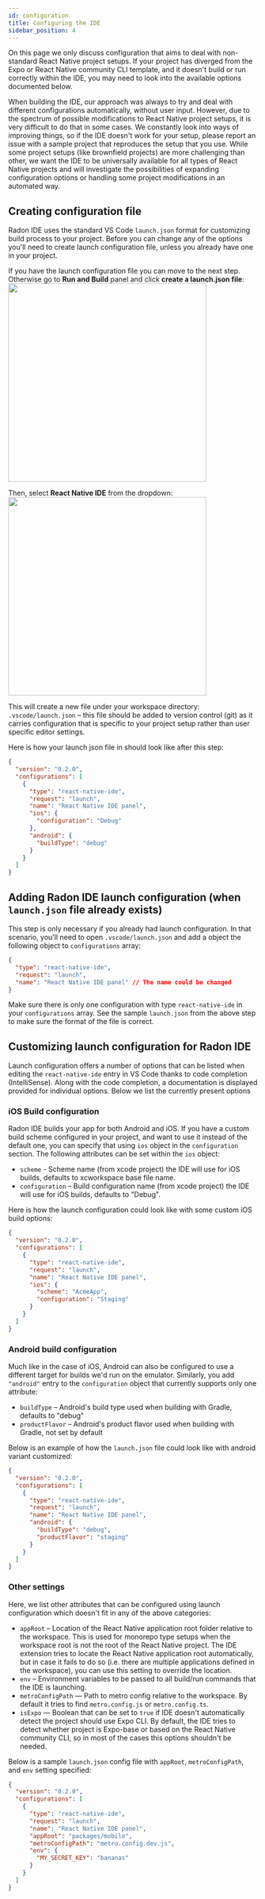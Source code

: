 ```yaml
---
id: configuration
title: Configuring the IDE
sidebar_position: 4
---
```


On this page we only discuss configuration that aims to deal with non-standard React Native project setups.
If your project has diverged from the Expo or React Native community CLI template, and it doesn't build or run correctly within the IDE, you may need to look into the available options documented below.

When building the IDE, our approach was always to try and deal with different configurations automatically, without user input.
However, due to the spectrum of possible modifications to React Native project setups, it is very difficult to do that in some cases.
We constantly look into ways of improving things, so if the IDE doesn't work for your setup, please report an issue with a sample project that reproduces the setup that you use.
While some project setups (like brownfield projects) are more challenging than other, we want the IDE to be universally available for all types of React Native projects and will investigate the possibilities of expanding configuration options or handling some project modifications in an automated way.

## Creating configuration file

Radon IDE uses the standard VS Code `launch.json` format for customizing build process to your project.
Before you can change any of the options you'll need to create launch configuration file, unless you already have one in your project.

If you have the launch configuration file you can move to the next step.
Otherwise go to **Run and Build** panel and click **create a launch.json file**:
<img width="400" src="/img/docs/ide_create_launch_config.png"/>

Then, select **React Native IDE** from the dropdown:
<img width="400" src="/img/docs/ide_launch_config_ide.png"/>

This will create a new file under your workspace directory: `.vscode/launch.json` – this file should be added to version control (git) as it carries configuration that is specific to your project setup rather than user specific editor settings.

Here is how your launch json file in should look like after this step:

```json
{
  "version": "0.2.0",
  "configurations": [
    {
      "type": "react-native-ide",
      "request": "launch",
      "name": "React Native IDE panel",
      "ios": {
        "configuration": "Debug"
      },
      "android": {
        "buildType": "debug"
      }
    }
  ]
}
```

## Adding Radon IDE launch configuration (when `launch.json` file already exists)

This step is only necessary if you already had launch configuration.
In that scenario, you'll need to open `.vscode/launch.json` and add a object the following object to `configurations` array:

```json
{
  "type": "react-native-ide",
  "request": "launch",
  "name": "React Native IDE panel" // The name could be changed
}
```

Make sure there is only one configuration with type `react-native-ide` in your `configurations` array.
See the sample `launch.json` from the above step to make sure the format of the file is correct.

## Customizing launch configuration for Radon IDE

Launch configuration offers a number of options that can be listed when editing the `react-native-ide` entry in VS Code thanks to code completion (IntelliSense).
Along with the code completion, a documentation is displayed provided for individual options.
Below we list the currently present options

### iOS Build configuration

Radon IDE builds your app for both Android and iOS.
If you have a custom build scheme configured in your project, and want to use it instead of the default one, you can specify that using `ios` object in the `configuration` section.
The following attributes can be set within the `ios` object:

- `scheme` - Scheme name (from xcode project) the IDE will use for iOS builds, defaults to xcworkspace base file name.
- `configuration` – Build configuration name (from xcode project) the IDE will use for iOS builds, defaults to "Debug".

Here is how the launch configuration could look like with some custom iOS build options:

```json
{
  "version": "0.2.0",
  "configurations": [
    {
      "type": "react-native-ide",
      "request": "launch",
      "name": "React Native IDE panel",
      "ios": {
        "scheme": "AcmeApp",
        "configuration": "Staging"
      }
    }
  ]
}
```

### Android build configuration

Much like in the case of iOS, Android can also be configured to use a different target for builds we'd run on the emulator.
Similarly, you add `"android"` entry to the `configuration` object that currently supports only one attribute:

- `buildType` – Android's build type used when building with Gradle, defaults to "debug"
- `productFlavor` – Android's product flavor used when building with Gradle, not set by default

Below is an example of how the `launch.json` file could look like with android variant customized:

```json
{
  "version": "0.2.0",
  "configurations": [
    {
      "type": "react-native-ide",
      "request": "launch",
      "name": "React Native IDE panel",
      "android": {
        "buildType": "debug",
        "productFlavor": "staging"
      }
    }
  ]
}
```

### Other settings

Here, we list other attributes that can be configured using launch configuration which doesn't fit in any of the above categories:

- `appRoot` – Location of the React Native application root folder relative to the workspace. This is used for monorepo type setups when the workspace root is not the root of the React Native project. The IDE extension tries to locate the React Native application root automatically, but in case it fails to do so (i.e. there are multiple applications defined in the workspace), you can use this setting to override the location.
- `env` – Environment variables to be passed to all build/run commands that the
  IDE is launching.
- `metroConfigPath` — Path to metro config relative to the workspace. By default it tries to find
  `metro.config.js` or `metro.config.ts`.
- `isExpo` — Boolean that can be set to `true` if IDE doesn't automatically detect the project should use Expo CLI. By default, the IDE tries to detect whether project is Expo-base or based on the React Native community CLI, so in most of the cases this options shouldn't be needed.

Below is a sample `launch.json` config file with `appRoot`, `metroConfigPath`, and `env` setting specified:

```json
{
  "version": "0.2.0",
  "configurations": [
    {
      "type": "react-native-ide",
      "request": "launch",
      "name": "React Native IDE panel",
      "appRoot": "packages/mobile",
      "metroConfigPath": "metro.config.dev.js",
      "env": {
        "MY_SECRET_KEY": "bananas"
      }
    }
  ]
}
```
